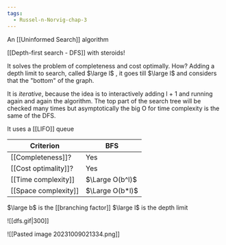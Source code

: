 ```yaml
---
tags:
  - Russel-n-Norvig-chap-3
---
```

An [[Uninformed Search]] algorithm

[[Depth-first search - DFS]] with steroids!

It solves the problem of completeness and cost optimally. How? Adding a depth limit to search, called $\large l$ , it goes till $\large l$ and considers that the "bottom" of the graph.

It is *iterative*, because the idea is to interactively adding l + 1 and running again and again the algorithm. The top part of the search tree will be checked many times but asymptotically the big O for time complexity is the same of the DFS.

It uses a [[LIFO]] queue

| Criterion | BFS |
| --------- | --- |
| [[Completeness]]? | Yes |
| [[Cost optimality]]? | Yes |
| [[Time complexity]] | $\Large O(b^l)$ |
| [[Space complexity]] | $\Large O(b*l)$ |
$\large b$ is the [[branching factor]]
$\large l$ is the depth limit

![[dfs.gif|300]]

![[Pasted image 20231009021334.png]]
